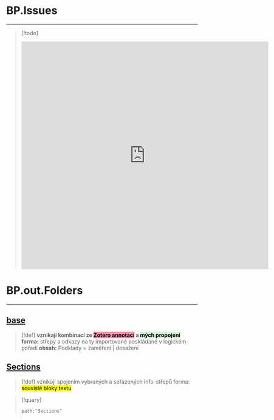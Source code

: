 # BP.Issues
---
> [!todo]
><iframe src="https://github.com/users/simik394/projects/7/views/5)" frameBorder="0" width="650" height="600"></iframe>

# BP.out.Folders
---
## <u>base</u>
>[!def] **vznikají kombinací ze <mark style="background: #FF5582A6;">Zotero annotací</mark> a <mark style="background: #BBFABBA6;">mých propojení</mark>**
**forma:** střepy a odkazy na ty importované poskládané v logickém pořadí
**obsah:** Podklady = zaměření | dosažení

## <u>Sections</u>
>[!def] vznikají spojením vybraných a seřazených info-střepů 
forma: <mark class="hltr-blue">souvislé bloky textu</mark>

> [!query]
> ```query
> path:"Sections"

